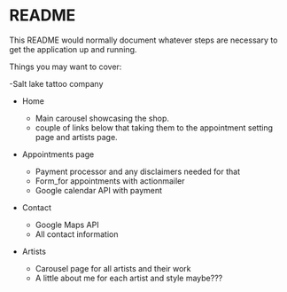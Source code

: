 # README

This README would normally document whatever steps are necessary to get the
application up and running.

Things you may want to cover:

-Salt lake tattoo company

* Home
	*  Main carousel showcasing the shop.
	*  couple of links below that taking them to the appointment setting page and artists page.

* Appointments page
  *  Payment processor and any disclaimers needed for that
  *  Form_for appointments with actionmailer
  *  Google calendar API with payment

* Contact
	*  Google Maps API
	*  All contact information

* Artists
	*  Carousel page for all artists and their work
	*  A little about me for each artist and style maybe???
